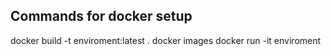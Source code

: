 ## Commands for docker setup

docker build -t enviroment:latest .
docker images
docker run -it enviroment
